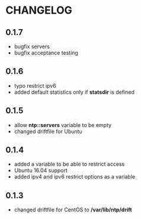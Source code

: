 # CHANGELOG

## 0.1.7

* bugfix servers
* bugfix acceptance testing

## 0.1.6

* typo restrict ipv6
* added default statistics only if **statsdir** is defined

## 0.1.5

* allow **ntp::servers** variable to be empty
* changed driftfile for Ubuntu

## 0.1.4

* added a variable to be able to restrict access
* Ubuntu 16.04 support
* added ipv4 and ipv6 restrict options as a variable

## 0.1.3

* changed driftfile for CentOS to **/var/lib/ntp/drift**
